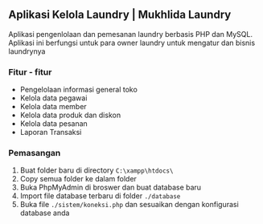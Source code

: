 ## Aplikasi Kelola Laundry | Mukhlida Laundry
Aplikasi pengenlolaan dan pemesanan laundry berbasis PHP dan MySQL. Aplikasi ini berfungsi untuk para owner laundry untuk mengatur dan bisnis laundrynya

### Fitur - fitur
  * Pengelolaan informasi general toko
  * Kelola data pegawai
  * Kelola data member
  * Kelola data produk dan diskon
  * Kelola data pesanan
  * Laporan Transaksi

### Pemasangan
1. Buat folder baru di directory `C:\xampp\htdocs\`
2. Copy semua folder ke dalam folder 
3. Buka PhpMyAdmin di broswer dan buat database baru
4. Import file database terbaru di folder `./database`
5. Buka file `./sistem/koneksi.php` dan sesuaikan dengan konfigurasi database anda
